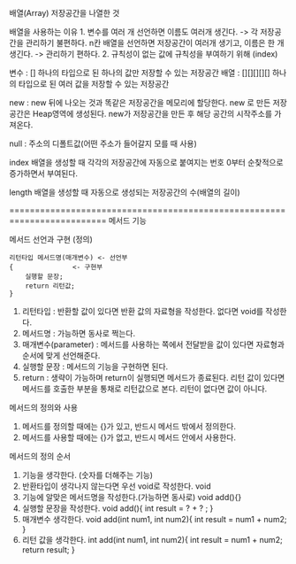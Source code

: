 배열(Array)
	저장공간을 나열한 것

배열을 사용하는 이유
	1. 변수를 여러 개 선언하면 이름도 여러개 생긴다. 
		-> 각 저장공간을 관리하기 불편하다.
	   n칸 배열을 선언하면 저장공간이 여러개 생기고, 이름은 한 개 생긴다.
		-> 관리하기 편하다.
	2. 규칙성이 없는 값에 규칙성을 부여하기 위해 (index)

변수 : [] 하나의 타입으로 된 하나의 값만 저장할 수 있는 저장공간
배열 : [][][][][] 하나의 타입으로 된 여러 값을 저장할 수 있는 저장공간 

new : new 뒤에 나오는 것과 똑같은 저장공간을 메모리에 할당한다.
	new 로 만든 저장공간은 Heap영역에 생성된다.
	new가 저장공간을 만든 후 해당 공간의 시작주소를 가져온다.

null : 주소의 디폴트값(어떤 주소가 들어갈지 모를 때 사용)


index
	배열을 생성할 때 각각의 저장공간에 자동으로 붙여지는 번호
	0부터 순찾적으로 증가하면서 부여된다.

length
	배열을 생성할 때 자동으로 생성되는 저장공간의 수(배열의 길이)

=========================================================================
메서드
	기능

메서드 선언과 구현 (정의)

	리턴타입 메서드명(매개변수) <- 선언부
	{			    <- 구현부
		실행할 문장;
		return 리턴값;
	}

1. 리턴타입 : 반환할 값이 있다면 반환 값의 자료형을 작성한다. 없다면 void를 작성한다.
2. 메서드명 : 가능하면 동사로 쩍는다.
3. 매개변수(parameter) : 메서드를 사용하는 쪽에서 전달받을 값이 있다면
			자료형과 순서에 맞게 선언해준다.
4. 실행할 문장 : 메서드의 기능을 구현하면 된다.
5. return : 생략이 가능하며 return이 실행되면 메서드가 종료된다.
	    리턴 값이 있다면 메서드를 호출한 부분을 통채로 리턴값으로 본다.
	    리턴이 없다면 값이 아니다.


메서드의 정의와 사용
1. 메서드를 정의할 때에는 {}가 있고, 반드시 메서드 밖에서 정의한다.
2. 메서드를 사용할 때에는 {}가 없고, 반드시 메서드 안에서 사용한다.


메서드의 정의 순서
1. 기능을 생각한다. (숫자를 더해주는 기능)
2. 반환타입이 생각나지 않는다면 우선 void로 작성한다.
	void
3. 기능에 알맞은 메서드명을 작성한다.(가능하면 동사로)
	void add(){}
4. 실행할 문장을 작성한다.
	void add(){
		int result = ? + ? ;
	}
5. 매개변수 생각한다.
	void add(int num1, int num2){
		int result = num1 + num2;
	}
6. 리턴 값을 생각한다.
	int add(int num1, int num2){
		int result = num1 + num2;
		return result;
	}


